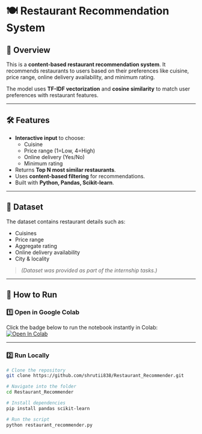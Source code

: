 # 🍽️ Restaurant Recommendation System

## 📌 Overview
This is a **content-based restaurant recommendation system**.
It recommends restaurants to users based on their preferences like cuisine, price range, online delivery availability, and minimum rating.

The model uses **TF-IDF vectorization** and **cosine similarity** to match user preferences with restaurant features.

---

## 🛠️ Features
- **Interactive input** to choose:
  - Cuisine
  - Price range (1=Low, 4=High)
  - Online delivery (Yes/No)
  - Minimum rating
- Returns **Top N most similar restaurants**.
- Uses **content-based filtering** for recommendations.
- Built with **Python, Pandas, Scikit-learn**.

---

## 📂 Dataset
The dataset contains restaurant details such as:
- Cuisines
- Price range
- Aggregate rating
- Online delivery availability
- City & locality

> *(Dataset was provided as part of the internship tasks.)*

---

## 🚀 How to Run
### 1️⃣ Open in Google Colab
Click the badge below to run the notebook instantly in Colab:  
[![Open In Colab](https://colab.research.google.com/assets/colab-badge.svg)](https://colab.research.google.com/github/shrutii838/Restaurant_Recommender/blob/main/Restaurant_Recommendation_system.ipynb)

---

### 2️⃣ Run Locally
```bash
# Clone the repository
git clone https://github.com/shrutii838/Restaurant_Recommender.git

# Navigate into the folder
cd Restaurant_Recommender

# Install dependencies
pip install pandas scikit-learn

# Run the script
python restaurant_recommender.py
